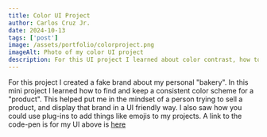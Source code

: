 ```yaml
---
title: Color UI Project
author: Carlos Cruz Jr.
date: 2024-10-13
tags: ['post']
image: /assets/portfolio/colorproject.png
imageAlt: Photo of my color UI project
description: For this UI project I learned about color contrast, how to apply color, and add photos in a UI Design.
---
```


For this project I created a fake brand about my personal "bakery". In this mini project I learned how to find and keep a consistent color scheme for a "product". This helped put me in the mindset of a person trying to sell a product, and display that brand in a UI friendly way. I also saw how you could use plug-ins to add things like emojis to my projects. A link to the code-pen is for my UI above is <a href="https://codepen.io/cruz1508/pen/bGXqNGw">here</a>



